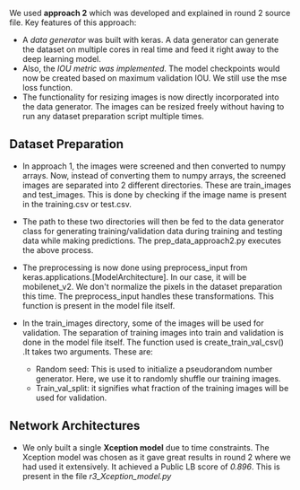 We used **approach 2** which was developed and explained in round 2 source file. Key features of this approach:
- A *data generator* was built with keras. A data generator can generate the dataset on multiple cores in real time and feed it right away to the deep learning model.
- Also, the *IOU metric was implemented*. The model checkpoints would now be created based on maximum validation IOU. We still use the mse loss function.
- The functionality for resizing images is now directly incorporated into the data generator. The images can be resized freely without having to run any dataset preparation script multiple times.

## Dataset Preparation
- In approach 1, the images were screened and then converted to numpy arrays. Now, instead of converting them to numpy arrays, the screened images are separated into 2 different directories. These are train_images and test_images. This is done by checking if the image name is present in the training.csv or test.csv.

- The path to these two directories will then be fed to the data generator class for generating training/validation data during training and testing data while making predictions. The prep_data_approach2.py executes the above process.

- The preprocessing is now done using preprocess_input from keras.applications.[ModelArchitecture]. In our case, it will be mobilenet_v2. We don't normalize the pixels in the dataset preparation this time. The preprocess_input handles these transformations. This function is present in the model file itself.

- In the train_images directory, some of the images will be used for validation. The separation of training images into train and validation is done in the model file itself. The function used is create_train_val_csv() .It takes two arguments. These are:

    - Random seed: This is used to initialize a pseudorandom number generator. Here, we use it to randomly shuffle our training images.
    - Train_val_split: it signifies what fraction of the training images will be used for validation.


## Network Architectures
- We only built a single **Xception model** due to time constraints. The Xception model was chosen as it gave great results in round 2 where we had used it extensively. It achieved a Public LB score of *0.896*. This is present in the file *r3_Xception_model.py*


